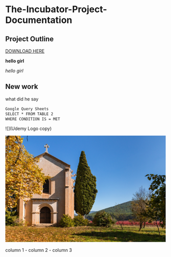 # The-Incubator-Project-Documentation
## Project Outline

[DOWNLOAD HERE](https://www.google.com/search?q=HII&oq=HII&gs_lcrp=EgZjaHJvbWUyDwgAEEUYORiDARixAxiABDINCAEQABixAxjJAxiABDIHCAIQABiABDINCAMQLhiDARixAxiABDIHCAQQABiABDIKCAUQABixAxiABDIHCAYQABiABDIHCAcQLhiABDIHCAgQABiABDINCAkQABiSAxiABBiKBdIBCDEwOTdqMGo3qAIIsAIB&sourceid=chrome&ie=UTF-8)

**hello girl**

*hello girl*

New work
---
what did he say

~~~
Google Query Sheets
SELECT * FROM TABLE 2
WHERE CONDITION IS = MET
~~~

![](Udemy Logo copy)

![](Church-and-vineyard.jpg)

column 1 - column 2 - column 3
